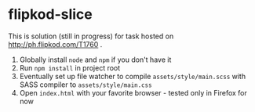 # flipkod-slice

This is solution (still in progress) for task hosted on http://ph.flipkod.com/T1760 .

1. Globally install `node` and `npm` if you don't have it
1. Run `npm install` in project root 
1. Eventually set up file watcher to compile `assets/style/main.scss` with SASS compiler to `assets/style/main.css` 
1. Open `index.html` with your favorite browser - tested only in Firefox for now

